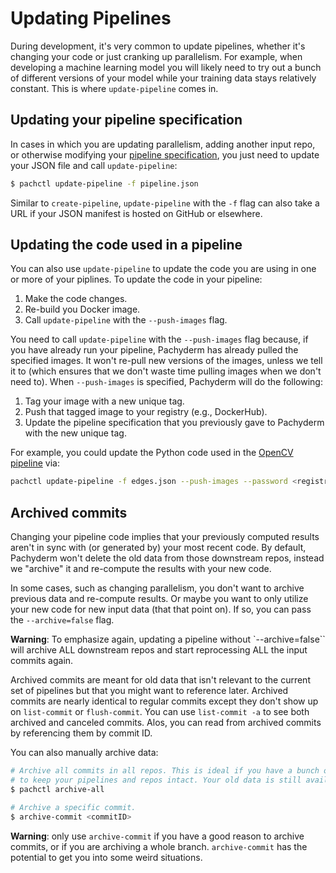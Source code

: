 # Updating Pipelines

During development, it's very common to update pipelines, whether it's changing your code or just cranking up parallelism.  For example, when developing a machine learning model you will likely need to try out a bunch of different versions of your model while your training data stays relatively constant.  This is where `update-pipeline` comes in.

## Updating your pipeline specification

In cases in which you are updating parallelism, adding another input repo, or otherwise modifying your [pipeline specification](../reference/pipeline_spec), you just need to update your JSON file and call `update-pipeline`:

```sh	
$ pachctl update-pipeline -f pipeline.json 
```

Similar to `create-pipeline`, `update-pipeline` with the `-f` flag can also take a URL if your JSON manifest is hosted on GitHub or elsewhere. 

## Updating the code used in a pipeline

You can also use `update-pipeline` to update the code you are using in one or more of your piplines.  To update the code in your pipeline:

1. Make the code changes.
2. Re-build you Docker image.
3. Call `update-pipeline` with the `--push-images` flag.

You need to call `update-pipeline` with the `--push-images` flag because, if you have already run your pipeline, Pachyderm has already pulled the specified images.  It won't re-pull new versions of the images, unless we tell it to (which ensures that we don't waste time pulling images when we don't need to).  When `--push-images` is specified, Pachyderm will do the following:

1. Tag your image with a new unique tag.
2. Push that tagged image to your registry (e.g., DockerHub).
3. Update the pipeline specification that you previously gave to Pachyderm with the new unique tag.

For example, you could update the Python code used in the [OpenCV pipeline](../examples/beginner_tutorial) via:

```sh
pachctl update-pipeline -f edges.json --push-images --password <registry password> -u <registry user>
```

## Archived commits

Changing your pipeline code implies that your previously computed results aren't in sync with (or generated by) your most recent code.  By default, Pachyderm won't delete the old data from those downstream repos, instead we "archive" it and re-compute the results with your new code. 

In some cases, such as changing parallelism, you don't want to archive previous data and re-compute results.  Or maybe you want to only utilize your new code for new input data (that that point on).  If so, you can pass the `--archive=false` flag.

**Warning**: To emphasize again, updating a pipeline without `--archive=false`` will archive ALL downstream repos and start reprocessing ALL the input commits again.

Archived commits are meant for old data that isn't relevant to the current set of pipelines but that you might want to reference later. Archived commits are nearly identical to regular commits except they don't show up on `list-commit` or `flush-commit`. You can use `list-commit -a` to see both archived and canceled commits.  Alos, you can read from archived commits by referencing them by commit ID.

You can also manually archive data:

```sh
# Archive all commits in all repos. This is ideal if you have a bunch of garbage data, but want
# to keep your pipelines and repos intact. Your old data is still available using list-commit -a.
$ pachctl archive-all

# Archive a specific commit. 
$ archive-commit <commitID>
```

**Warning**: only use `archive-commit` if you have a good reason to archive commits, or if you are archiving a whole branch.  `archive-commit` has the potential to get you into some weird situations. 









